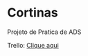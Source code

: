 # Cortinas
Projeto de Pratica de ADS <br>


Trello: <a href="https://trello.com/b/o93XYUt5/proj-pratic-prof-ads"> Clique aqui </a>
